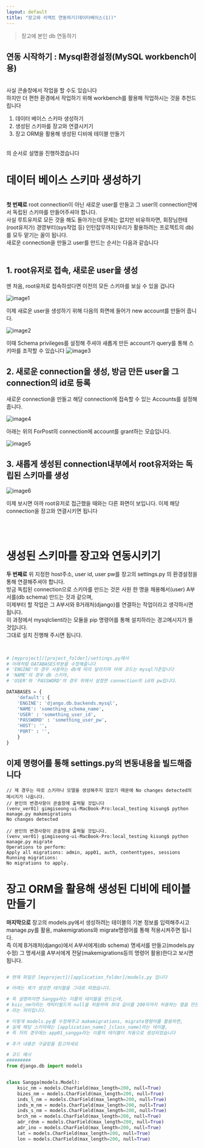 ```yaml
---
layout: default
title: "장고와 리액트 연동하기(데이터베이스(1))"
---
```


> 장고에 본인 db 연동하기

## 연동 시작하기 : Mysql환경설정(MySQL workbench이용)

<br/>
사실 콘솔창에서 작업을 할 수도 있습니다 
<br/>
하지만 더 편한 환경에서 작업하기 위해 workbench를 활용해 작업하시는 것을 추천드립니다
<br/>

1. 데이터 베이스 스키마 생성하기
2. 생성된 스키마를 장고와 연결시키기
3. 장고 ORM을 활용해 생성된 디비에 테이블 만들기
<br/>
의 순서로 설명을 진행하겠습니다
<br/>

# 데이터 베이스 스키마 생성하기
<br/>
<b>첫 번째로</b> 
root connection이 아닌 새로운 user를 만들고 그 user의 connection안에서 독립된 스키마를 만들어주셔야 합니다.
<br/>
사실 루트유저로 모든 것을 해도 돌아가는데 문제는 없지만 비유하자면, 회장님한테(root유저가) 경영부터(sys작업 등) 인턴잡무까지(우리가 활용하려는 프로젝트의 db)를 모두 맡기는 꼴이 됩니다.
<br/>
새로운 connection을 만들고 user를 만드는 순서는 다음과 같습니다
<br/>
<br/>

## 1. root유저로 접속, 새로운 user을 생성

맨 처음, root유저로 접속하셨다면 이전의 모든 스키마를 보실 수 있을 겁니다

![image1](https://drive.google.com/uc?id=1qKqyrDVwSCl34JnAERNBuFGcrGKEsQD_)

이제 새로운 user을 생성하기 위해 다음의 화면에 들어가 new account를 만들어 줍니다.

![image2](https://drive.google.com/uc?id=1cNsZSw3v2_uqmU1lR4mPEunxhRxN9qzM)

이때 Schema privileges를 설정해 주셔야 새롭게 만든 account가 query를 통해 스키마를 조작할 수 있습니다
![image3](https://drive.google.com/uc?id=16SKU0ML6Pz-TmUzwR46c_eRHjeI0lxjI)

## 2. 새로운 connection을 생성, 방금 만든 user을 그 connection의 id로 등록

새로운 connection을 만들고 해당 connection에 접속할 수 있는 Accounts를 설정해 줍니다.

![image4](https://drive.google.com/uc?id=150SAYD8cyYhLrwCbMdkQHVR-yzD2Rdxm)

아래는 위의 ForPost의 connection에 account를 grant하는 모습입니다.

![image5](https://drive.google.com/uc?id=1c9Q-7SbNEkU8EmR7zelQk2BIFJVtHHuk)

## 3. 새롭게 생성된 connection내부에서 root유저와는 독립된 스키마를 생성

![image6](https://drive.google.com/uc?id=1O3EDatofOptc4fNsQILkGc2Pt6Bef0P5)

이제 보시면 아까 root유저로 접근했을 때와는 다른 화면이 보입니다. 이제 해당 connection을 장고와 연결시키면 됩니다


<br/>
<br/>

# 생성된 스키마를 장고와 연동시키기

<b>두 번째로</b> 
위 지정한 host주소, user id, user pw를 장고의 settings.py 의 환경설정을 통해 연결해주셔야 합니다.
<br/>
방금 독립된 connection으로 스키마를 만드는 것은 사원 한 명을 채용해서(user) A부서를(db schema) 만드는 것과 같으며,
<br/>
이제부터 할 작업은 그 A부서와 B거래처(django)를 연결하는 작업이라고 생각하시면 됩니다.
<br/>
이 과정에서 mysqlclient라는 모듈을 pip 명령어를 통해 설치하라는 경고메시지가 뜰 것입니다.
<br/>
그대로 설치 진행해 주시면 됩니다.
<br/>
<br/>

```python

# [myproject]/[project_folder]/settings.py에서 
# 아래처럼 DATABASES부분을 수정해줍니다
# 'ENGINE'의 경우 사용하는 db에 따라 달라지며 아래 코드는 mysql기준입니다
# 'NAME'의 경우 db 스키마,
# 'USER'와 'PASSWORD'의 경우 위에서 설정한 connection의 id와 pw입니다.

DATABASES = {
    'default': {
    'ENGINE': 'django.db.backends.mysql',
    'NAME': 'something_schema_name',
    'USER' : 'something_user_id',
    'PASSWORD' : 'something_user_pw',
    'HOST': '',
    'PORT' : '',
    }
}

```

## 이제 명령어를 통해 settings.py의 변동내용을 빌드해줍니다

```
// 제 경우는 따로 스키마나 모델을 생성해주지 않았기 때문에 No changes detected의 메시지가 나옵니다.
// 본인의 변경사항이 콘솔창에 출력될 것입니다
(venv_ver01) gimgiseong-ui-MacBook-Pro:local_testing kisung$ python manage.py makemigrations
No changes detected

// 본인의 변경사항이 콘솔창에 출력될 것입니다.
(venv_ver01) gimgiseong-ui-MacBook-Pro:local_testing kisung$ python manage.py migrate
Operations to perform:
Apply all migrations: admin, app01, auth, contenttypes, sessions
Running migrations:
No migrations to apply.

```

# 장고  ORM을 활용해 생성된 디비에 테이블 만들기

<b>마지막으로</b> 
장고의 models.py에서 생성하려는 테이블의 기본 정보를 입력해주시고 manage.py를 활용, makemigrations와 migrate명령어를 통해 적용시켜주면 됩니다.
<br/>
즉 이제 B거래처(django)에서 A부서에게(db schema) 명세서를 만들고(models.py 수정) 그 명세서를 A부서에게 전달(makemigrations등의 명령어 활용)한다고 보시면 됩니다.
<br/>

```python

# 현재 파일은 [myproject]/[application_folder]/models.py 입니다

# 아래는 제가 생성한 테이블을 그대로 따왔습니다.

# 즉 설명하자면 Sangga라는 이름의 테이블을 만드는데,
# ksic_nm이라는 캐릭터필드의 null을 허용하며 최대 길이를 200자까지 허용하는 열을 만든다
# 라는 의미입니다.

# 이렇게 models.py를 수정해주고 makemigrations, migrate명령어를 활용하면,
# 실제 해당 스키마에는 [application_name]_[class_name]라는 테이블,
# 즉 저의 경우에는 app01_sangga라는 이름의 테이블이 자동으로 생성되었습니다

# 추가 내용은 구글링을 참고하세요

# 코드 예시
#########
from django.db import models


class Sangga(models.Model):
    ksic_nm = models.CharField(max_length=200, null=True)
    bizes_nm = models.CharField(max_length=200, null=True)
    inds_l_nm = models.CharField(max_length=200, null=True)
    inds_m_nm = models.CharField(max_length=200, null=True)
    inds_s_nm = models.CharField(max_length=200, null=True)
    brch_nm = models.CharField(max_length=200, null=True)
    adr_rdnm = models.CharField(max_length=200, null=True)
    adr_ino = models.CharField(max_length=200, null=True)
    lat = models.CharField(max_length=200, null=True)
    lon = models.CharField(max_length=200, null=True)

```


